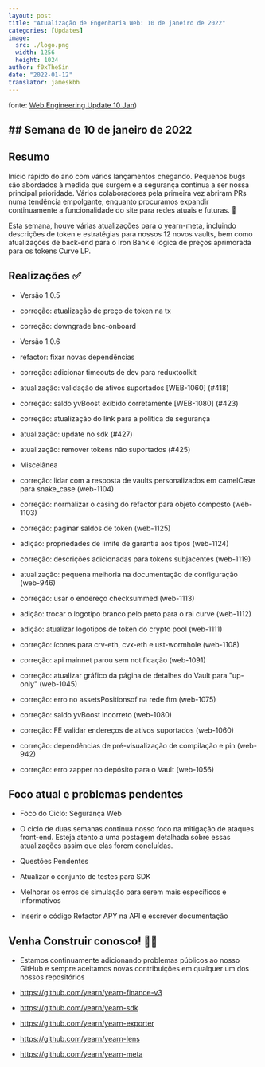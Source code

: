 ```yaml
---
layout: post
title: "Atualização de Engenharia Web: 10 de janeiro de 2022"
categories: [Updates]
image:
  src: ./logo.png
  width: 1256
  height: 1024
author: f0xTheSin
date: "2022-01-12"
translator: jameskbh
---
```


fonte: [Web Engineering Update  10 Jan](https://yearnweb.substack.com/p/yearn-web-engineering-update))

## ## Semana de 10 de janeiro de 2022

## **Resumo**

Início rápido do ano com vários lançamentos chegando. Pequenos bugs são abordados à medida que surgem e a segurança continua a ser nossa principal prioridade. Vários colaboradores pela primeira vez abriram PRs numa tendência empolgante, enquanto procuramos expandir continuamente a funcionalidade do site para redes atuais e futuras. 🚀

Esta semana, houve várias atualizações para o yearn-meta, incluindo descrições de token e estratégias para nossos 12 novos vaults, bem como atualizações de back-end para o Iron Bank e lógica de preços aprimorada para os tokens Curve LP.

## **Realizações ✅**

- Versão 1.0.5
- correção: atualização de preço de token na tx
- correção: downgrade bnc-onboard

- Versão 1.0.6
- refactor: fixar novas dependências
- correção: adicionar timeouts de dev para reduxtoolkit
- atualização: validação de ativos suportados \[WEB-1060\] (#418)
- correção: saldo yvBoost exibido corretamente \[WEB-1080\] (#423)
- correção: atualização do link para a política de segurança
- atualização: update no sdk (#427)
- atualização: remover tokens não suportados (#425)

- Miscelânea
- correção: lidar com a resposta de vaults personalizados em camelCase para snake_case (web-1104)
- correção: normalizar o casing do refactor para objeto composto (web-1103)
- correção: paginar saldos de token (web-1125)
- adição: propriedades de limite de garantia aos tipos (web-1124)
- correção: descrições adicionadas para tokens subjacentes (web-1119)
- atualização: pequena melhoria na documentação de configuração (web-946)
- correção: usar o endereço checksummed (web-1113)
- adição: trocar o logotipo branco pelo preto para o rai curve (web-1112)
- adição: atualizar logotipos de token do crypto pool (web-1111)
- correção: ícones para crv-eth, cvx-eth e ust-wormhole (web-1108)
- correção: api mainnet parou sem notificação (web-1091)
- correção: atualizar gráfico da página de detalhes do Vault para "up-only" (web-1045)
- correção: erro no assetsPositionsof na rede ftm (web-1075)
- correção: saldo yvBoost incorreto (web-1080)
- correção:  FE validar endereços de ativos suportados (web-1060)
- correção: dependências de pré-visualização de compilação e pin (web-942)
- correção: erro zapper no depósito para o Vault (web-1056)

## **Foco atual e problemas pendentes**

- Foco do Ciclo: Segurança Web
- O ciclo de duas semanas continua nosso foco na mitigação de ataques front-end. Esteja atento a uma postagem detalhada sobre essas atualizações assim que elas forem concluídas.

- Questões Pendentes
- Atualizar o conjunto de testes para SDK
- Melhorar os erros de simulação para serem mais específicos e informativos
- Inserir o código Refactor APY na API e escrever documentação

## **Venha Construir conosco! :man_mechanic:**

- Estamos continuamente adicionando problemas públicos ao nosso GitHub e sempre aceitamos novas contribuições em qualquer um dos nossos repositórios

- https://github.com/yearn/yearn-finance-v3
- https://github.com/yearn/yearn-sdk
- https://github.com/yearn/yearn-exporter
- https://github.com/yearn/yearn-lens
- https://github.com/yearn/yearn-meta
